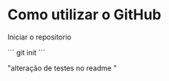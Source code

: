 <h1>Como utilizar o GitHub</h1>

Iniciar o repositorio  

´´´
git init
´´´

"alteração de testes no readme  "